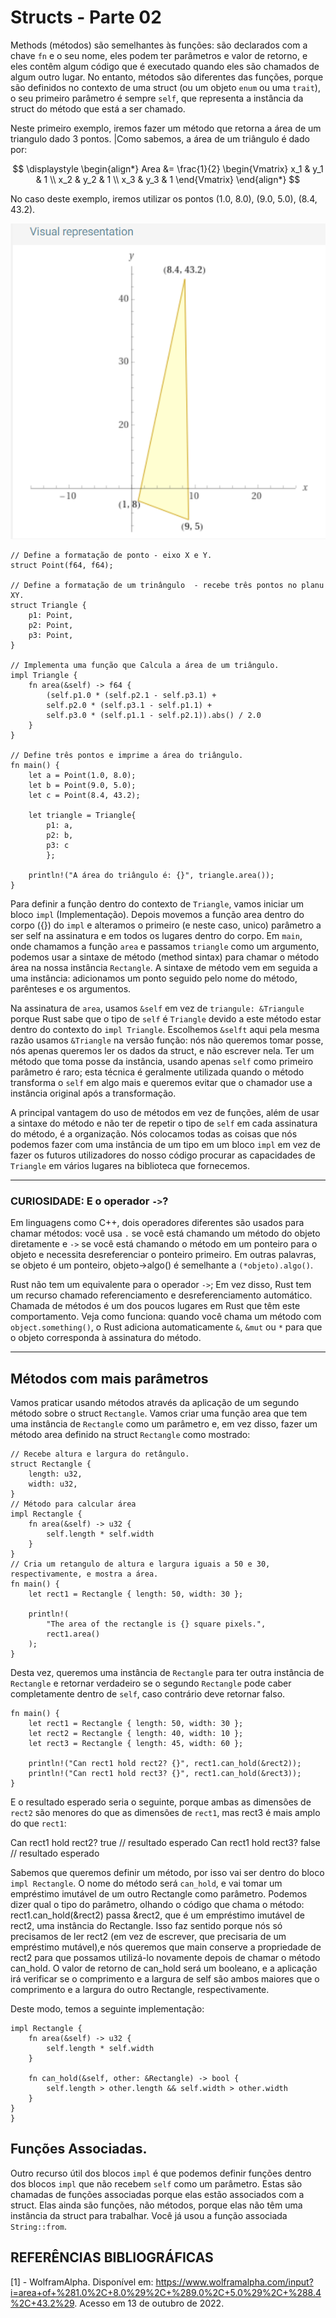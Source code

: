# **Structs - Parte 02**

Methods (métodos) são semelhantes às funções: são declarados com a chave ``fn`` e o seu nome, eles podem ter parâmetros e valor de retorno, e eles contêm algum código que é executado quando eles são chamados de algum outro lugar. No entanto, métodos são diferentes das funções, porque são definidos no contexto de uma struct (ou um objeto ``enum`` ou uma ``trait``), o seu primeiro parâmetro é sempre ``self``, que representa a instância da struct do método que está a ser chamado.

Neste primeiro exemplo, iremos fazer um método que retorna a área de um triangulo dado 3 pontos. |Como sabemos, a área de um triângulo é dado por:

$$ \displaystyle \begin{align*} Area &= \frac{1}{2} \begin{Vmatrix} x_1 & y_1 & 1 \\ x_2 & y_2 & 1 \\  x_3 & y_3 & 1 \end{Vmatrix} \end{align*} $$

No caso deste exemplo, iremos utilizar os pontos (1.0, 8.0), (9.0, 5.0), (8.4, 43.2).

![](/Imagens/HD11/triangulo.png)

```
// Define a formatação de ponto - eixo X e Y.
struct Point(f64, f64);

// Define a formatação de um trinângulo  - recebe três pontos no planu XY.
struct Triangle {
    p1: Point,
    p2: Point,
    p3: Point,
}

// Implementa uma função que Calcula a área de um triângulo.
impl Triangle {
    fn area(&self) -> f64 {
        (self.p1.0 * (self.p2.1 - self.p3.1) + 
        self.p2.0 * (self.p3.1 - self.p1.1) +
        self.p3.0 * (self.p1.1 - self.p2.1)).abs() / 2.0
    }
}

// Define três pontos e imprime a área do triângulo.
fn main() {
    let a = Point(1.0, 8.0);
    let b = Point(9.0, 5.0);
    let c = Point(8.4, 43.2);

    let triangle = Triangle{
        p1: a,
        p2: b,
        p3: c
        };
    
    println!("A área do triângulo é: {}", triangle.area());
}
```

Para definir a função dentro do contexto de ``Triangle``, vamos iniciar um bloco ``impl`` (Implementação). Depois movemos a função area dentro do corpo ({}) do ``impl`` e alteramos o primeiro (e neste caso, unico) parâmetro a ser self na assinatura e em todos os lugares dentro do corpo.  Em ``main``, onde chamamos a função ``area`` e passamos ``triangle`` como um argumento, podemos usar a sintaxe de método (method sintax) para chamar o método área na nossa instância ``Rectangle``. A sintaxe de método vem em seguida a uma instância: adicionamos um ponto seguido pelo nome do método, parênteses e os argumentos.

Na assinatura de ``area``, usamos ``&self`` em vez de ``triangule: &Triangule`` porque Rust sabe que o tipo de ``self`` é ``Triangle`` devido a este método estar dentro do contexto do ``impl Triangle``. Escolhemos ``&selft`` aqui pela mesma razão usamos ``&Triangle`` na versão função: nós não queremos tomar posse, nós apenas queremos ler os dados da struct, e não escrever nela. Ter um método que toma posse da instância, usando apenas ``self`` como primeiro parâmetro é raro; esta técnica é geralmente utilizada quando o método transforma o ``self`` em algo mais e queremos evitar que o chamador use a instância original após a transformação.

A principal vantagem do uso de métodos em vez de funções, além de usar a sintaxe do método e não ter de repetir o tipo de ``self`` em cada assinatura do método, é a organização. Nós colocamos todas as coisas que nós podemos fazer com uma instância de um tipo em um bloco ``impl`` em vez de fazer os futuros utilizadores do nosso código procurar as capacidades de ``Triangle`` em vários lugares na biblioteca que fornecemos.

___
### CURIOSIDADE: E o operador ``->``?

Em linguagens como C++, dois operadores diferentes são usados para chamar métodos: você usa ``.`` se você está chamando um método do objeto diretamente e ``->`` se você está chamando o método em um ponteiro para o objeto e necessita desreferenciar o ponteiro primeiro. Em outras palavras, se objeto é um ponteiro, objeto->algo() é semelhante a ``(*objeto).algo()``.

Rust não tem um equivalente para o operador ``->``; Em vez disso, Rust tem um recurso chamado referenciamento e desreferenciamento automático. Chamada de métodos é um dos poucos lugares em Rust que têm este comportamento. Veja como funciona: quando você chama um método com ``object.something()``, o Rust adiciona automaticamente ``&``, ``&mut`` ou ``*`` para que o objeto corresponda à assinatura do método.
___

## Métodos com mais parâmetros

Vamos praticar usando métodos através da aplicação de um segundo método sobre o struct ``Rectangle``. Vamos criar uma função area que tem uma instância de ``Rectangle`` como um parâmetro e, em vez disso, fazer um método area definido na struct ``Rectangle`` como mostrado:

```
// Recebe altura e largura do retângulo.
struct Rectangle {
    length: u32,
    width: u32,
}
// Método para calcular área
impl Rectangle {
    fn area(&self) -> u32 {
        self.length * self.width
    }
}
// Cria um retangulo de altura e largura iguais a 50 e 30, respectivamente, e mostra a área.
fn main() {
    let rect1 = Rectangle { length: 50, width: 30 };

    println!(
        "The area of the rectangle is {} square pixels.",
        rect1.area()
    );
}
```

Desta vez, queremos uma instância de ``Rectangle`` para ter outra instância de ``Rectangle`` e retornar verdadeiro se o segundo ``Rectangle`` pode caber completamente dentro de ``self``, caso contrário deve retornar falso.

```
fn main() {
    let rect1 = Rectangle { length: 50, width: 30 };
    let rect2 = Rectangle { length: 40, width: 10 };
    let rect3 = Rectangle { length: 45, width: 60 };

    println!("Can rect1 hold rect2? {}", rect1.can_hold(&rect2));
    println!("Can rect1 hold rect3? {}", rect1.can_hold(&rect3));
}
```

E o resultado esperado seria o seguinte, porque ambas as dimensões de ``rect2`` são menores do que as dimensões de ``rect1``, mas rect3 é mais amplo do que ``rect1``:

Can rect1 hold rect2? true   // resultado esperado
Can rect1 hold rect3? false  // resultado esperado

Sabemos que queremos definir um método, por isso vai ser dentro do bloco ``impl Rectangle``. O nome do método será ``can_hold``, e vai tomar um empréstimo imutável de um outro Rectangle como parâmetro. Podemos dizer qual o tipo do parâmetro, olhando o código que chama o método: rect1.can_hold(&rect2) passa &rect2, que é um empréstimo imutável de rect2, uma instância do Rectangle. Isso faz sentido porque nós só precisamos de ler rect2 (em vez de escrever, que precisaria de um empréstimo mutável),e nós queremos que main conserve a propriedade de rect2 para que possamos utilizá-lo novamente depois de chamar o método can_hold. O valor de retorno de can_hold será um booleano, e a aplicação irá verificar se o comprimento e a largura de self são ambos maiores que o comprimento e a largura do outro Rectangle, respectivamente.

Deste modo, temos a seguinte implementação:

```
impl Rectangle {
    fn area(&self) -> u32 {
        self.length * self.width
    }

    fn can_hold(&self, other: &Rectangle) -> bool {
        self.length > other.length && self.width > other.width
    }
}
}
```

## Funções Associadas.

Outro recurso útil dos blocos ``impl`` é que podemos definir funções dentro dos blocos ``impl`` que não recebem ``self`` como um parâmetro. Estas são chamadas de funções associadas porque elas estão associados com a struct. Elas ainda são funções, não métodos, porque elas não têm uma instância da struct para trabalhar. Você já usou a função associada ``String::from``.


## REFERÊNCIAS BIBLIOGRÁFICAS

[1] - WolframAlpha. Disponível em: <https://www.wolframalpha.com/input?i=area+of+%281.0%2C+8.0%29%2C+%289.0%2C+5.0%29%2C+%288.4%2C+43.2%29>. Acesso em 13 de outubro de 2022.